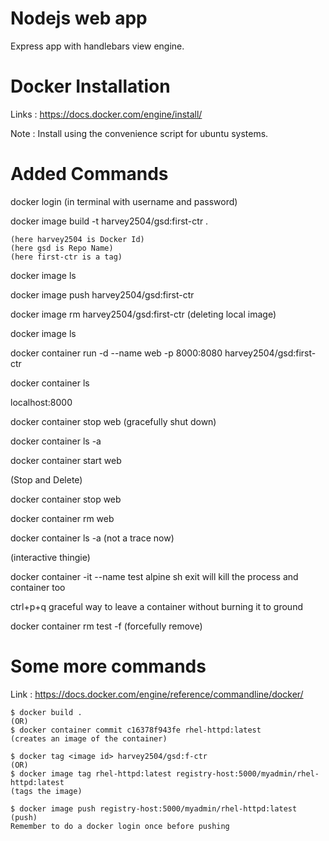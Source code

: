 # Nodejs web app

Express app with handlebars view engine.

# Docker Installation 
Links : https://docs.docker.com/engine/install/

Note : Install using the convenience script for ubuntu systems.


# Added Commands

docker login (in terminal with username and password)

docker image build -t harvey2504/gsd:first-ctr .
```
(here harvey2504 is Docker Id)
(here gsd is Repo Name)
(here first-ctr is a tag)
```

docker image ls

docker image push harvey2504/gsd:first-ctr

docker image rm harvey2504/gsd:first-ctr
(deleting local image)

docker image ls

docker container run -d --name web -p 8000:8080 harvey2504/gsd:first-ctr

docker container ls

localhost:8000

docker container stop web (gracefully shut down)

docker container ls -a

docker container start web

(Stop and Delete)

docker container stop web

docker container rm web

docker container ls -a
(not a trace now)

(interactive thingie)

docker container -it --name test alpine sh
exit will kill the process and container too

ctrl+p+q graceful way to leave a container without burning it to ground

docker container rm test -f
(forcefully remove)



# Some more commands

Link : https://docs.docker.com/engine/reference/commandline/docker/


```
$ docker build .
(OR)
$ docker container commit c16378f943fe rhel-httpd:latest
(creates an image of the container)

$ docker tag <image id> harvey2504/gsd:f-ctr
(OR)
$ docker image tag rhel-httpd:latest registry-host:5000/myadmin/rhel-httpd:latest
(tags the image)

$ docker image push registry-host:5000/myadmin/rhel-httpd:latest
(push)
Remember to do a docker login once before pushing
```
